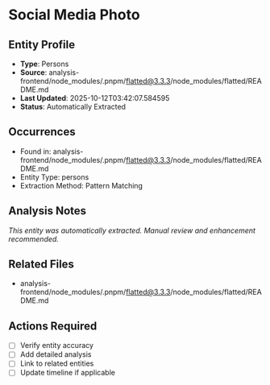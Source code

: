 # Social Media Photo

## Entity Profile
- **Type**: Persons
- **Source**: analysis-frontend/node_modules/.pnpm/flatted@3.3.3/node_modules/flatted/README.md
- **Last Updated**: 2025-10-12T03:42:07.584595
- **Status**: Automatically Extracted

## Occurrences
- Found in: analysis-frontend/node_modules/.pnpm/flatted@3.3.3/node_modules/flatted/README.md
- Entity Type: persons
- Extraction Method: Pattern Matching

## Analysis Notes
*This entity was automatically extracted. Manual review and enhancement recommended.*

## Related Files
- analysis-frontend/node_modules/.pnpm/flatted@3.3.3/node_modules/flatted/README.md

## Actions Required
- [ ] Verify entity accuracy
- [ ] Add detailed analysis
- [ ] Link to related entities
- [ ] Update timeline if applicable
